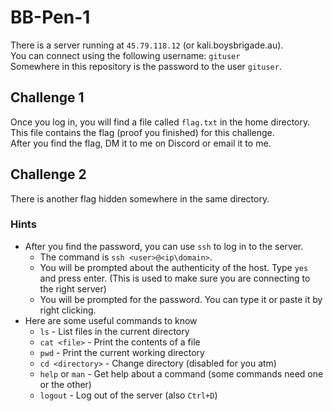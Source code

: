 # BB-Pen-1
There is a server running at `45.79.118.12` (or kali.boysbrigade.au).  
You can connect using the following username: `gituser`  
Somewhere in this repository is the password to the user `gituser`.

## Challenge 1
Once you log in, you will find a file called `flag.txt` in the home directory.  
This file contains the flag (proof you finished) for this challenge.  
After you find the flag, DM it to me on Discord or email it to me.

## Challenge 2
There is another flag hidden somewhere in the same directory.

### Hints
- After you find the password, you can use `ssh` to log in to the server.
  - The command is `ssh <user>@<ip\domain>`.
  - You will be prompted about the authenticity of the host. Type `yes` and press enter. (This is used to make sure you are connecting to the right server)
  - You will be prompted for the password. You can type it or paste it by right clicking.
- Here are some useful commands to know
  - `ls` - List files in the current directory
  - `cat <file>` - Print the contents of a file
  - `pwd` - Print the current working directory
  - `cd <directory>` - Change directory (disabled for you atm)
  - `help` or `man` - Get help about a command (some commands need one or the other)
  - `logout` - Log out of the server (also `Ctrl+D`)